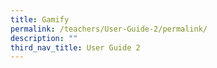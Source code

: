 ```yaml
---
title: Gamify
permalink: /teachers/User-Guide-2/permalink/
description: ""
third_nav_title: User Guide 2
---
```

